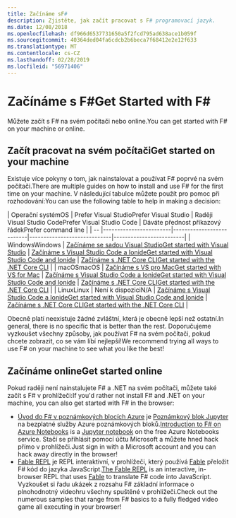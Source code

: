 ```yaml
---
title: Začínáme sF#
description: Zjistěte, jak začít pracovat s F# programovací jazyk.
ms.date: 12/08/2018
ms.openlocfilehash: df966d6537731650a5f2fcd795ad638ace1b059f
ms.sourcegitcommit: 40364ded04fa6cdcb2b6beca7f68412e2e12f633
ms.translationtype: MT
ms.contentlocale: cs-CZ
ms.lasthandoff: 02/28/2019
ms.locfileid: "56971406"
---
```

# <a name="get-started-with-f"></a><span data-ttu-id="3727d-103">Začínáme s F\#</span><span class="sxs-lookup"><span data-stu-id="3727d-103">Get Started with F\#</span></span>

<span data-ttu-id="3727d-104">Můžete začít s F# na svém počítači nebo online.</span><span class="sxs-lookup"><span data-stu-id="3727d-104">You can get started with F# on your machine or online.</span></span>

## <a name="get-started-on-your-machine"></a><span data-ttu-id="3727d-105">Začít pracovat na svém počítači</span><span class="sxs-lookup"><span data-stu-id="3727d-105">Get started on your machine</span></span>

<span data-ttu-id="3727d-106">Existuje více pokyny o tom, jak nainstalovat a používat F# poprvé na svém počítači.</span><span class="sxs-lookup"><span data-stu-id="3727d-106">There are multiple guides on how to install and use F# for the first time on your machine.</span></span>  <span data-ttu-id="3727d-107">V následující tabulce můžete použít pro pomoc při rozhodování:</span><span class="sxs-lookup"><span data-stu-id="3727d-107">You can use the following table to help in making a decision:</span></span>

| <span data-ttu-id="3727d-108">Operační systém</span><span class="sxs-lookup"><span data-stu-id="3727d-108">OS</span></span> | <span data-ttu-id="3727d-109">Prefer Visual Studio</span><span class="sxs-lookup"><span data-stu-id="3727d-109">Prefer Visual Studio</span></span> | <span data-ttu-id="3727d-110">Raději Visual Studio Code</span><span class="sxs-lookup"><span data-stu-id="3727d-110">Prefer Visual Studio Code</span></span> | <span data-ttu-id="3727d-111">Dáváte přednost příkazový řádek</span><span class="sxs-lookup"><span data-stu-id="3727d-111">Prefer command line</span></span> |
| -- |------------------------|--------------------------|-----------------------------|-------------------------|
| <span data-ttu-id="3727d-112">Windows</span><span class="sxs-lookup"><span data-stu-id="3727d-112">Windows</span></span> | [<span data-ttu-id="3727d-113">Začínáme se sadou Visual Studio</span><span class="sxs-lookup"><span data-stu-id="3727d-113">Get started with Visual Studio</span></span>](get-started-visual-studio.md) | [<span data-ttu-id="3727d-114">Začínáme s Visual Studio Code a Ionide</span><span class="sxs-lookup"><span data-stu-id="3727d-114">Get started with Visual Studio Code and Ionide</span></span>](get-started-vscode.md) | [<span data-ttu-id="3727d-115">Začínáme s .NET Core CLI</span><span class="sxs-lookup"><span data-stu-id="3727d-115">Get started with the .NET Core CLI</span></span>](get-started-command-line.md) |
| <span data-ttu-id="3727d-116">macOS</span><span class="sxs-lookup"><span data-stu-id="3727d-116">macOS</span></span> | [<span data-ttu-id="3727d-117">Začínáme s VS pro Mac</span><span class="sxs-lookup"><span data-stu-id="3727d-117">Get started with VS for Mac</span></span>](get-started-with-visual-studio-for-mac.md) | [<span data-ttu-id="3727d-118">Začínáme s Visual Studio Code a Ionide</span><span class="sxs-lookup"><span data-stu-id="3727d-118">Get started with Visual Studio Code and Ionide</span></span>](get-started-vscode.md) | [<span data-ttu-id="3727d-119">Začínáme s .NET Core CLI</span><span class="sxs-lookup"><span data-stu-id="3727d-119">Get started with the .NET Core CLI</span></span>](get-started-command-line.md) |
| <span data-ttu-id="3727d-120">Linux</span><span class="sxs-lookup"><span data-stu-id="3727d-120">Linux</span></span> | <span data-ttu-id="3727d-121">Není k dispozici</span><span class="sxs-lookup"><span data-stu-id="3727d-121">N/A</span></span> | [<span data-ttu-id="3727d-122">Začínáme s Visual Studio Code a Ionide</span><span class="sxs-lookup"><span data-stu-id="3727d-122">Get started with Visual Studio Code and Ionide</span></span>](get-started-vscode.md) | [<span data-ttu-id="3727d-123">Začínáme s .NET Core CLI</span><span class="sxs-lookup"><span data-stu-id="3727d-123">Get started with the .NET Core CLI</span></span>](get-started-command-line.md) |

<span data-ttu-id="3727d-124">Obecně platí neexistuje žádné zvláštní, která je obecně lepší než ostatní.</span><span class="sxs-lookup"><span data-stu-id="3727d-124">In general, there is no specific that is better than the rest.</span></span> <span data-ttu-id="3727d-125">Doporučujeme vyzkoušet všechny způsoby, jak používat F# na svém počítači, pokud chcete zobrazit, co se vám líbí nejlepší!</span><span class="sxs-lookup"><span data-stu-id="3727d-125">We recommend trying all ways to use F# on your machine to see what you like the best!</span></span>

## <a name="get-started-online"></a><span data-ttu-id="3727d-126">Začínáme online</span><span class="sxs-lookup"><span data-stu-id="3727d-126">Get started online</span></span>

<span data-ttu-id="3727d-127">Pokud raději není nainstalujete F# a .NET na svém počítači, můžete také začít s F# v prohlížeči:</span><span class="sxs-lookup"><span data-stu-id="3727d-127">If you'd rather not install F# and .NET on your machine, you can also get started with F# in the browser:</span></span>

* <span data-ttu-id="3727d-128">[Úvod do F# v poznámkových blocích Azure](https://notebooks.azure.com/Microsoft/projects/2018-Intro-FSharp/html/Introduction%20to%20FSharp.ipynb) je [Poznámkový blok Jupyter](https://jupyter.org/) na bezplatné služby Azure poznámkových bloků.</span><span class="sxs-lookup"><span data-stu-id="3727d-128">[Introduction to F# on Azure Notebooks](https://notebooks.azure.com/Microsoft/projects/2018-Intro-FSharp/html/Introduction%20to%20FSharp.ipynb) is a [Jupyter notebook](https://jupyter.org/) on the free Azure Notebooks service.</span></span> <span data-ttu-id="3727d-129">Stačí se přihlásit pomocí účtu Microsoft a můžete hned hack přímo v prohlížeči.</span><span class="sxs-lookup"><span data-stu-id="3727d-129">Just sign in with a Microsoft account and you can hack away directly in the browser!</span></span>
* <span data-ttu-id="3727d-130">[Fable REPL](https://fable.io/repl/) je REPL interaktivní, v prohlížeči, který používá [Fable](https://fable.io/) přeložit F# kód do jazyka JavaScript.</span><span class="sxs-lookup"><span data-stu-id="3727d-130">[The Fable REPL](https://fable.io/repl/) is an interactive, in-browser REPL that uses [Fable](https://fable.io/) to translate F# code into JavaScript.</span></span> <span data-ttu-id="3727d-131">Vyzkoušet si řadu ukázek z rozsahu F# základní informace o plnohodnotný videohru všechny spuštěné v prohlížeči.</span><span class="sxs-lookup"><span data-stu-id="3727d-131">Check out the numerous samples that range from F# basics to a fully fledged video game all executing in your browser!</span></span>

